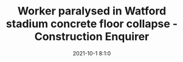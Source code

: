 ---
"title": "Worker paralysed in Watford stadium concrete floor collapse - Construction Enquirer"
"date": "2021-10-1 8:1:0"
"feed_name": "GOOGLENEWSCONSTRUCTION"
"feed_website": "https://news.google.com/search?q=construction%2Bincident&hl=en-US&gl=US&ceid=US:en"
"feed_rss": "https://news.google.com/rss/search?q=construction%2Bincident&hl=en-US&gl=US&ceid=US:en"
"link": "https://www.constructionenquirer.com/2021/10/01/worker-paralysed-in-watford-stadium-concrete-floor-collapse/"
"source": "{'href': 'https://www.constructionenquirer.com', 'title': 'Construction Enquirer'}"
"file": "_posts/2021-1-1-debd3f5c4e7199adaadb172ae64fb91cde5fde43.md"
"accident": "1"
"drilling": "0"
"dead": "0"
"injured": "1"
"arrested": "0"
"where": "construction site"
"causes": "collapse"
"place": "Watford"
---